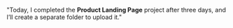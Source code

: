 "Today, I completed the **Product Landing Page** project after three days, and I’ll create a separate folder to upload it."